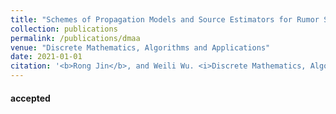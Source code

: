 ```yaml
---
title: "Schemes of Propagation Models and Source Estimators for Rumor Source Detection in Online Social Networks: A Short Survey of a Decade of Research"
collection: publications
permalink: /publications/dmaa
venue: "Discrete Mathematics, Algorithms and Applications"
date: 2021-01-01
citation: '<b>Rong Jin</b>, and Weili Wu. <i>Discrete Mathematics, Algorithms and Applications</i>.'
---
```

<!--[[arXiv]](https://arxiv.org/abs/2101.00753)-->

#### accepted 
